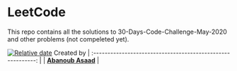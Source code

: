 # LeetCode
This repo contains all the solutions to 30-Days-Code-Challenge-May-2020 and other problems (not compeleted yet).

[![Relative date](https://img.shields.io/date/1577392258?color=important&label=started&logo=github)](https://github.com/Abanoub-Asaad)
Created by
| :----------------------------------------------------------: |
| **[Abanoub Asaad](https://www.linkedin.com/in/abanoub-asaad-6a4a14176/)**  |

